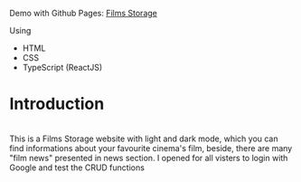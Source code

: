 Demo with Github Pages: [Films Storage](https://filmstorage.giakhang3005.com)

Using
<ul>
  <li>HTML</li>
  <li>CSS</li>
  <li>TypeScript (ReactJS)</li>
</ul>
<h1>Introduction</h1>
<br/>
This is a Films Storage website with light and dark mode, which you can find informations about your favourite cinema's film, beside, there are many "film news" presented in news section. I opened for all visters to login with Google and test the CRUD functions
